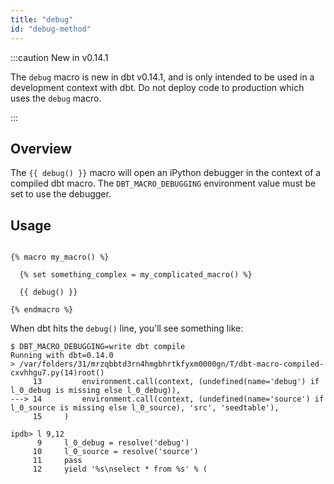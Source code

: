 ```yaml
---
title: "debug"
id: "debug-method"
---
```



:::caution New in v0.14.1

The `debug` macro is new in dbt v0.14.1, and is only intended to be used in a development context with dbt. Do not deploy code to production which uses the `debug` macro.

:::

## Overview

The `{{ debug() }}` macro will open an iPython debugger in the context of a compiled dbt macro. The `DBT_MACRO_DEBUGGING` environment value must be set to use the debugger.

## Usage

<File name='my_macro.sql'>

```text

{% macro my_macro() %}

  {% set something_complex = my_complicated_macro() %}
  
  {{ debug() }}

{% endmacro %}
```

</File>

When dbt hits the `debug()` line, you'll see something like:

```shell
$ DBT_MACRO_DEBUGGING=write dbt compile
Running with dbt=0.14.0
> /var/folders/31/mrzqbbtd3rn4hmgbhrtkfyxm0000gn/T/dbt-macro-compiled-cxvhhgu7.py(14)root()
     13         environment.call(context, (undefined(name='debug') if l_0_debug is missing else l_0_debug)),
---> 14         environment.call(context, (undefined(name='source') if l_0_source is missing else l_0_source), 'src', 'seedtable'),
     15     )

ipdb> l 9,12
      9     l_0_debug = resolve('debug')
     10     l_0_source = resolve('source')
     11     pass
     12     yield '%s\nselect * from %s' % (
```
